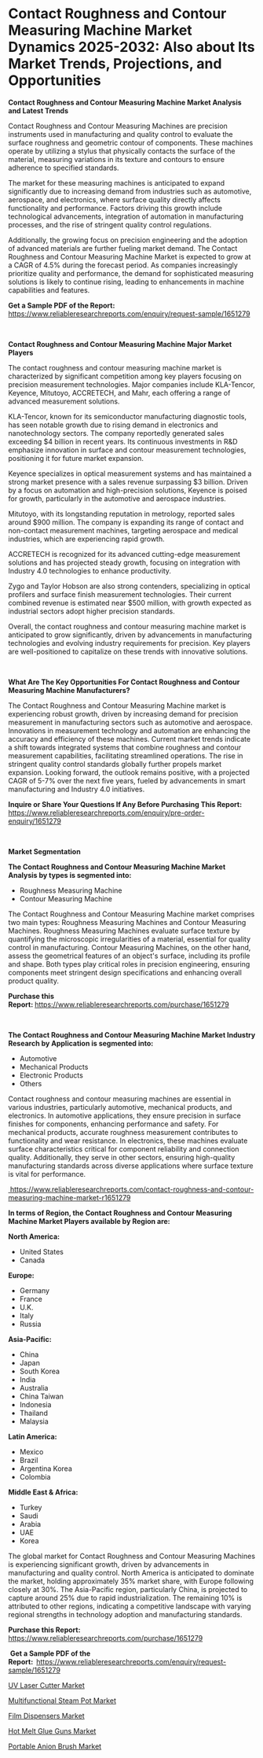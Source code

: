 <p><h1>Contact Roughness and Contour Measuring Machine Market Dynamics 2025-2032: Also about Its Market Trends, Projections, and Opportunities</h1></p><p><strong>Contact Roughness and Contour Measuring Machine Market Analysis and Latest Trends</strong></p>
<p><p>Contact Roughness and Contour Measuring Machines are precision instruments used in manufacturing and quality control to evaluate the surface roughness and geometric contour of components. These machines operate by utilizing a stylus that physically contacts the surface of the material, measuring variations in its texture and contours to ensure adherence to specified standards. </p><p>The market for these measuring machines is anticipated to expand significantly due to increasing demand from industries such as automotive, aerospace, and electronics, where surface quality directly affects functionality and performance. Factors driving this growth include technological advancements, integration of automation in manufacturing processes, and the rise of stringent quality control regulations. </p><p>Additionally, the growing focus on precision engineering and the adoption of advanced materials are further fueling market demand. The Contact Roughness and Contour Measuring Machine Market is expected to grow at a CAGR of 4.5% during the forecast period. As companies increasingly prioritize quality and performance, the demand for sophisticated measuring solutions is likely to continue rising, leading to enhancements in machine capabilities and features.</p></p>
<p><strong>Get a Sample PDF of the Report:&nbsp;</strong> <a href="https://www.reliableresearchreports.com/enquiry/request-sample/1651279?utm_campaign=2286&utm_medium=2&utm_source=Github&utm_content=ia&utm_term=23032025&utm_id=contact-roughness-and-contour-measuring-machine">https://www.reliableresearchreports.com/enquiry/request-sample/1651279</a></p>
<p>&nbsp;</p>
<p><strong>Contact Roughness and Contour Measuring Machine Major Market Players</strong></p>
<p><p>The contact roughness and contour measuring machine market is characterized by significant competition among key players focusing on precision measurement technologies. Major companies include KLA-Tencor, Keyence, Mitutoyo, ACCRETECH, and Mahr, each offering a range of advanced measurement solutions.</p><p>KLA-Tencor, known for its semiconductor manufacturing diagnostic tools, has seen notable growth due to rising demand in electronics and nanotechnology sectors. The company reportedly generated sales exceeding $4 billion in recent years. Its continuous investments in R&D emphasize innovation in surface and contour measurement technologies, positioning it for future market expansion.</p><p>Keyence specializes in optical measurement systems and has maintained a strong market presence with a sales revenue surpassing $3 billion. Driven by a focus on automation and high-precision solutions, Keyence is poised for growth, particularly in the automotive and aerospace industries.</p><p>Mitutoyo, with its longstanding reputation in metrology, reported sales around $900 million. The company is expanding its range of contact and non-contact measurement machines, targeting aerospace and medical industries, which are experiencing rapid growth. </p><p>ACCRETECH is recognized for its advanced cutting-edge measurement solutions and has projected steady growth, focusing on integration with Industry 4.0 technologies to enhance productivity.</p><p>Zygo and Taylor Hobson are also strong contenders, specializing in optical profilers and surface finish measurement technologies. Their current combined revenue is estimated near $500 million, with growth expected as industrial sectors adopt higher precision standards.</p><p>Overall, the contact roughness and contour measuring machine market is anticipated to grow significantly, driven by advancements in manufacturing technologies and evolving industry requirements for precision. Key players are well-positioned to capitalize on these trends with innovative solutions.</p></p>
<p>&nbsp;</p>
<p><strong>What Are The Key Opportunities For Contact Roughness and Contour Measuring Machine Manufacturers?</strong></p>
<p><p>The Contact Roughness and Contour Measuring Machine market is experiencing robust growth, driven by increasing demand for precision measurement in manufacturing sectors such as automotive and aerospace. Innovations in measurement technology and automation are enhancing the accuracy and efficiency of these machines. Current market trends indicate a shift towards integrated systems that combine roughness and contour measurement capabilities, facilitating streamlined operations. The rise in stringent quality control standards globally further propels market expansion. Looking forward, the outlook remains positive, with a projected CAGR of 5-7% over the next five years, fueled by advancements in smart manufacturing and Industry 4.0 initiatives.</p></p>
<p><strong>Inquire or Share Your Questions If Any Before Purchasing This Report:</strong> <a href="https://www.reliableresearchreports.com/enquiry/pre-order-enquiry/1651279?utm_campaign=2286&utm_medium=2&utm_source=Github&utm_content=ia&utm_term=23032025&utm_id=contact-roughness-and-contour-measuring-machine">https://www.reliableresearchreports.com/enquiry/pre-order-enquiry/1651279</a></p>
<p>&nbsp;</p>
<p><strong>Market Segmentation</strong></p>
<p><strong>The Contact Roughness and Contour Measuring Machine Market Analysis by types is segmented into:</strong></p>
<p><ul><li>Roughness Measuring Machine</li><li>Contour Measuring Machine</li></ul></p>
<p><p>The Contact Roughness and Contour Measuring Machine market comprises two main types: Roughness Measuring Machines and Contour Measuring Machines. Roughness Measuring Machines evaluate surface texture by quantifying the microscopic irregularities of a material, essential for quality control in manufacturing. Contour Measuring Machines, on the other hand, assess the geometrical features of an object's surface, including its profile and shape. Both types play critical roles in precision engineering, ensuring components meet stringent design specifications and enhancing overall product quality.</p></p>
<p><strong>Purchase this Report:&nbsp;</strong><a href="https://www.reliableresearchreports.com/purchase/1651279?utm_campaign=2286&utm_medium=2&utm_source=Github&utm_content=ia&utm_term=23032025&utm_id=contact-roughness-and-contour-measuring-machine">https://www.reliableresearchreports.com/purchase/1651279</a></p>
<p>&nbsp;</p>
<p><strong>The Contact Roughness and Contour Measuring Machine Market Industry Research by Application is segmented into:</strong></p>
<p><ul><li>Automotive</li><li>Mechanical Products</li><li>Electronic Products</li><li>Others</li></ul></p>
<p><p>Contact roughness and contour measuring machines are essential in various industries, particularly automotive, mechanical products, and electronics. In automotive applications, they ensure precision in surface finishes for components, enhancing performance and safety. For mechanical products, accurate roughness measurement contributes to functionality and wear resistance. In electronics, these machines evaluate surface characteristics critical for component reliability and connection quality. Additionally, they serve in other sectors, ensuring high-quality manufacturing standards across diverse applications where surface texture is vital for performance.</p></p>
<p><a href="https://www.reliableresearchreports.com/contact-roughness-and-contour-measuring-machine-market-r1651279?utm_campaign=2286&utm_medium=2&utm_source=Github&utm_content=ia&utm_term=23032025&utm_id=contact-roughness-and-contour-measuring-machine">&nbsp;https://www.reliableresearchreports.com/contact-roughness-and-contour-measuring-machine-market-r1651279</a></p>
<p><strong>In terms of Region, the Contact Roughness and Contour Measuring Machine Market Players available by Region are:</strong></p>
<p>
    <p> <strong> North America: </strong>
        <ul>
            <li>United States</li>
            <li>Canada</li>
        </ul>
        </p> 
    <p> <strong> Europe: </strong>
        <ul>
            <li>Germany</li>
            <li>France</li>
            <li>U.K.</li>
            <li>Italy</li>
            <li>Russia</li>
        </ul>
        </p> 
    <p> <strong> Asia-Pacific: </strong>
        <ul>
            <li>China</li>
            <li>Japan</li>
            <li>South Korea</li>
            <li>India</li>
            <li>Australia</li>
            <li>China Taiwan</li>
            <li>Indonesia</li>
            <li>Thailand</li>
            <li>Malaysia</li>
        </ul>
        </p> 
    <p> <strong> Latin America: </strong>
        <ul>
            <li>Mexico</li>
            <li>Brazil</li>
            <li>Argentina Korea</li>
            <li>Colombia</li>
        </ul>
        </p> 
    <p> <strong> Middle East & Africa: </strong>
        <ul>
            <li>Turkey</li>
            <li>Saudi</li>
            <li>Arabia</li>
            <li>UAE</li>
            <li>Korea</li>
        </ul>
    </p>
    </p>
<p><p>The global market for Contact Roughness and Contour Measuring Machines is experiencing significant growth, driven by advancements in manufacturing and quality control. North America is anticipated to dominate the market, holding approximately 35% market share, with Europe following closely at 30%. The Asia-Pacific region, particularly China, is projected to capture around 25% due to rapid industrialization. The remaining 10% is attributed to other regions, indicating a competitive landscape with varying regional strengths in technology adoption and manufacturing standards.</p></p>
<p><strong>Purchase this Report: </strong><a href="https://www.reliableresearchreports.com/purchase/1651279?utm_campaign=2286&utm_medium=2&utm_source=Github&utm_content=ia&utm_term=23032025&utm_id=contact-roughness-and-contour-measuring-machine">https://www.reliableresearchreports.com/purchase/1651279</a></p>
<p>&nbsp;<strong>Get a Sample PDF of the Report:&nbsp;&nbsp;</strong><a href="https://www.reliableresearchreports.com/enquiry/request-sample/1651279?utm_campaign=2286&utm_medium=2&utm_source=Github&utm_content=ia&utm_term=23032025&utm_id=contact-roughness-and-contour-measuring-machine">https://www.reliableresearchreports.com/enquiry/request-sample/1651279</a></p>
<p><strong></strong></p>
<p><p><a href="https://www.linkedin.com/pulse/forecasting-uv-laser-cutter-market-expected-growth-rate-h769f?utm_campaign=2286&utm_medium=2&utm_source=Github&utm_content=ia&utm_term=23032025&utm_id=contact-roughness-and-contour-measuring-machine">UV Laser Cutter Market</a></p><p><a href="https://github.com/szaszgrychkq/Market-Research-Report-List-1/blob/main/multifunctional-steam-pot-market.md?utm_campaign=2286&utm_medium=2&utm_source=Github&utm_content=ia&utm_term=23032025&utm_id=contact-roughness-and-contour-measuring-machine">Multifunctional Steam Pot Market</a></p><p><a href="https://www.linkedin.com/pulse/in-depth-review-film-dispensers-market-size-segmentation-145-rvpof?utm_campaign=2286&utm_medium=2&utm_source=Github&utm_content=ia&utm_term=23032025&utm_id=contact-roughness-and-contour-measuring-machine">Film Dispensers Market</a></p><p><a href="https://www.linkedin.com/pulse/comprehensive-analysis-global-hot-melt-glue-guns-market-2025-2032-fmshf?utm_campaign=2286&utm_medium=2&utm_source=Github&utm_content=ia&utm_term=23032025&utm_id=contact-roughness-and-contour-measuring-machine">Hot Melt Glue Guns Market</a></p><p><a href="https://github.com/laconiioba3/Market-Research-Report-List-1/blob/main/portable-anion-brush-market.md?utm_campaign=2286&utm_medium=2&utm_source=Github&utm_content=ia&utm_term=23032025&utm_id=contact-roughness-and-contour-measuring-machine">Portable Anion Brush Market</a></p></p>